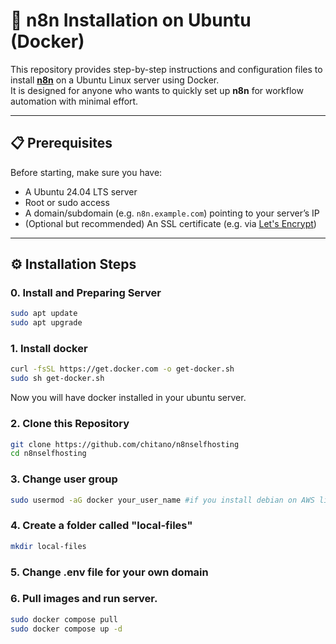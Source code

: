 # 🚀 n8n Installation on Ubuntu (Docker)

This repository provides step-by-step instructions and configuration files to install **[n8n](https://n8n.io/)** on a Ubuntu Linux server using Docker.  
It is designed for anyone who wants to quickly set up **n8n** for workflow automation with minimal effort.

---

## 📋 Prerequisites

Before starting, make sure you have:

- A Ubuntu 24.04 LTS server 
- Root or sudo access
- A domain/subdomain (e.g. `n8n.example.com`) pointing to your server’s IP  
- (Optional but recommended) An SSL certificate (e.g. via [Let's Encrypt](https://letsencrypt.org/))

---

## ⚙️ Installation Steps

### 0. Install and Preparing Server

```bash
sudo apt update
sudo apt upgrade

```

### 1. Install docker 

```bash
curl -fsSL https://get.docker.com -o get-docker.sh
sudo sh get-docker.sh

```

Now you will have docker installed in your ubuntu server. 

### 2. Clone this Repository

```bash
git clone https://github.com/chitano/n8nselfhosting
cd n8nselfhosting

```

### 3. Change user group 
```bash
sudo usermod -aG docker your_user_name #if you install debian on AWS lightsail it will be "ubuntu"

```
### 4. Create a folder called "local-files"

```bash
mkdir local-files

```
### 5. Change .env file for your own domain

### 6. Pull images and run server.
```bash
sudo docker compose pull
sudo docker compose up -d


